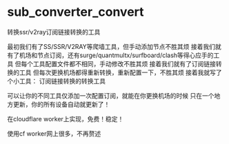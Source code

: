 # sub_converter_convert
转换ssr/v2ray订阅链接转换的工具

最初我们有了SS/SSR/V2RAY等爬墙工具，但手动添加节点不胜其烦
接着我们就有了机场和节点订阅，还有surge/quantmultx/surfboard/clash等得心应手的工具
但每个工具配置文件都不相同，手动修改不胜其烦
接着我们就有了订阅链接转换的工具
但每次更换机场都得重新转换，重新配置一下，不胜其烦
接着我就写了个小工具：
订阅链接转换的转换工具

可以让你的不同工具仅添加一次配置订阅，就能在你更换机场的时候
只在一个地方更新，你的所有设备自动就更新了！

在cloudflare worker上实现，免费！稳定！

使用cf worker网上很多，不再赘述

